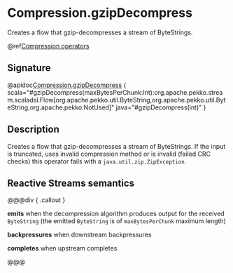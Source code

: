 # Compression.gzipDecompress

Creates a flow that gzip-decompresses a stream of ByteStrings.  

@ref[Compression operators](../index.md#compression-operators)

## Signature

@apidoc[Compression.gzipDecompress](stream.*.Compression$) { scala="#gzipDecompress(maxBytesPerChunk:Int):org.apache.pekko.stream.scaladsl.Flow[org.apache.pekko.util.ByteString,org.apache.pekko.util.ByteString,org.apache.pekko.NotUsed]" java="#gzipDecompress(int)" }

## Description

Creates a flow that gzip-decompresses a stream of ByteStrings. If the input is truncated, uses invalid 
compression method or is invalid (failed CRC checks) this operator fails with a `java.util.zip.ZipException`. 

## Reactive Streams semantics

@@@div { .callout }

**emits** when the decompression algorithm produces output for the received `ByteString` (the emitted `ByteString` is of `maxBytesPerChunk` maximum length)

**backpressures** when downstream backpressures

**completes** when upstream completes

@@@
